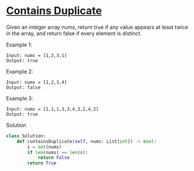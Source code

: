 # [Contains Duplicate](https://leetcode.com/problems/contains-duplicate/)

Given an integer array nums, return true if any value appears at least twice in the array, and return false if every 
element is distinct.

Example 1:
```
Input: nums = [1,2,3,1]
Output: true
```
Example 2:
```
Input: nums = [1,2,3,4]
Output: false
```
Example 3:
```
Input: nums = [1,1,1,3,3,4,3,2,4,2]
Output: true
```
Solution
```python
class Solution:
    def containsDuplicate(self, nums: List[int]) -> bool:
        s = set(nums)
        if len(nums) == len(s):
            return False
        return True
```